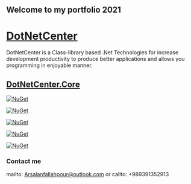 ## Welcome to my portfolio 2021

# <a href="https://github.com/arsalanfallahpour/DotNetCenter/">DotNetCenter</a>
DotNetCenter is a Class-library based .Net Technologies for increase development productivity
to produce better applications and allows you programming in enjoyable manner.

## <a href="https://arsalanfallahpour.github.io/DotNetCenter/">DotNetCenter.Core</a>
[![NuGet](https://img.shields.io/nuget/v/dotnetcenter.core?color=%2300BBFF&label=nuget%20DotnetCenter.Core&logoColor=%23FFF&style=for-the-badge)](https://www.nuget.org/packages/DotNetCenter.Core/)

[![NuGet](https://img.shields.io/nuget/v/dotnetcenter.core.linq?color=%2300BBFF&label=nuget%20DotnetCenter.Core.Linq&logoColor=%23FFF&style=for-the-badge)](https://www.nuget.org/packages/DotNetCenter.Core.Linq/)

[![NuGet](https://img.shields.io/nuget/v/dotnetcenter.core.entities?color=%2300BBFF&label=nuget%20DotnetCenter.Core.Entities&logoColor=%23FFF&style=for-the-badge)](https://www.nuget.org/packages/DotNetCenter.Core.Entities/)

[![NuGet](https://img.shields.io/nuget/v/dotnetcenter.core.errorhandlers?color=%2300BBFF&label=nuget%20DotnetCenter.Core.ErrorHandlers&logoColor=%23FFF&style=for-the-badge)](https://www.nuget.org/packages/DotNetCenter.Core.ErrorHandlers/)

[![NuGet](https://img.shields.io/nuget/v/dotnetcenter.core.exceptionhandlers?color=%2300BBFF&label=nuget%20DotnetCenter.Core.ExceptionHandlers&logoColor=%23FFF&style=for-the-badge)](https://www.nuget.org/packages/DotNetCenter.Core.ExceptionHandlers/)


### Contact me

mailto: Arsalanfallahpour@outlook.com or callto: +989391352913
